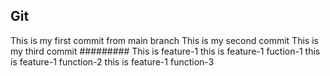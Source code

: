 ## Git
This is my first commit from main branch
This is my second commit
This is my third commit
#########
This is feature-1
this is feature-1 fuction-1
this is feature-1 function-2
this is feature-1 function-3